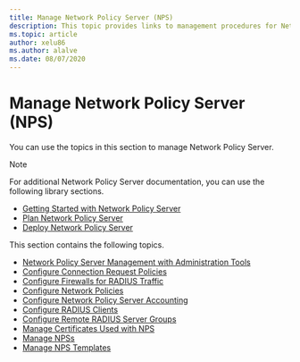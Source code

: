 ```yaml
---
title: Manage Network Policy Server (NPS)
description: This topic provides links to management procedures for Network Policy Server in Windows Server 2016, and includes links to additional guidance about NPS.
ms.topic: article
author: xelu86
ms.author: alalve
ms.date: 08/07/2020
---
```


# Manage Network Policy Server (NPS)

You can use the topics in this section to manage Network Policy Server.

>[!NOTE]
>For additional Network Policy Server documentation, you can use the following library sections.
>- [Getting Started with Network Policy Server](nps-getstart-top.md)
>- [Plan Network Policy Server](nps-plan-top.md)
>- [Deploy Network Policy Server](nps-deploy.md)

This section contains the following topics.

- [Network Policy Server Management with Administration Tools](nps-admintools.md)
- [Configure Connection Request Policies](nps-crp-configure.md)
- [Configure Firewalls for RADIUS Traffic](nps-firewalls-configure.md)
- [Configure Network Policies](nps-np-configure.md)
- [Configure Network Policy Server Accounting](nps-accounting-configure.md)
- [Configure RADIUS Clients](nps-radius-clients-configure.md)
- [Configure Remote RADIUS Server Groups](nps-crp-rrsg-configure.md)
- [Manage Certificates Used with NPS](nps-manage-certificates.md)
- [Manage NPSs](nps-manage-servers.md)
- [Manage NPS Templates](nps-manage-templates.md)

